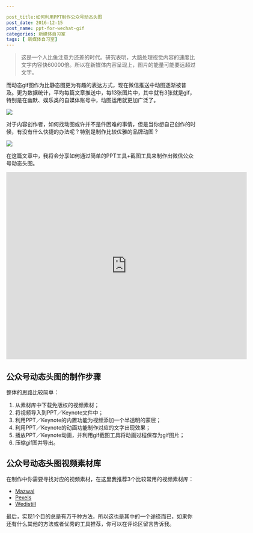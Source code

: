 ```yaml
---

post_title:如何利用PPT制作公众号动态头图
post_date: 2016-12-15
post_name: ppt-for-wechat-gif
categories: 新媒体自习室
tags: [ 新媒体自习室]
---
```

> 这是一个人比鱼注意力还差的时代。研究表明，大脑处理视觉内容的速度比文字内容快60000倍。所以在新媒体内容呈现上，图片的能量可能要远超过文字。

而动态gif图作为比静态图更为有趣的表达方式，现在微信推送中动图逐渐被普及。更为数据统计，平均每篇文章推送中，每13张图片中，其中就有3张就是gif，特别是在幽默、娱乐类的自媒体账号中，动图运用就更加广泛了。

![](http://www.niaogebiji.com/data/attachment/portal/201610/20/114008r2x132fxyym1c33y.gif)

对于内容创作者，如何找动图或许并不是件困难的事情，但是当你想自己创作的时候，有没有什么快捷的办法呢？特别是制作比较优雅的品牌动图？

![](http://cdn.bpteach.com/blog/_image/wechatgif.gif)

在这篇文章中，我将会分享如何通过简单的PPT工具+截图工具来制作出微信公众号动态头图。

<iframe frameborder="0" width="640" height="498" src="https://v.qq.com/iframe/player.html?vid=d0355drjhjw&tiny=0&auto=0" allowfullscreen></iframe>

## 公众号动态头图的制作步骤

整体的思路比较简单：

1. 从素材库中下载免版权的视频素材；
2. 将视频导入到PPT／Keynote文件中；
3. 利用PPT／Keynote的内置功能为视频添加一个半透明的蒙层；
4. 利用PPT／Keynote的动画功能制作对应的文字出现效果；
5. 播放PPT／Keynote动画，并利用gif截图工具将动画过程保存为gif图片；
6. 压缩gif图并导出。

## 公众号动态头图视频素材库

在制作中你需要寻找对应的视频素材，在这里我推荐3个比较常用的视频素材库：

- [Mazwai](http://mazwai.com/#/videos)
- [Pexels](http://videos.pexels.com/)
- [Wedistill](http://wedistill.io/)


最后，实现1个目的总是有万千种方法，所以这也是其中的一个途径而已，如果你还有什么其他的方法或者优秀的工具推荐，你可以在评论区留言告诉我。




